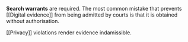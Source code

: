 **Search warrants** are required. The most common mistake that prevents [[Digital evidence]] from being admitted by courts is that it is obtained without authorisation.

[[Privacy]] violations render evidence indamissible.